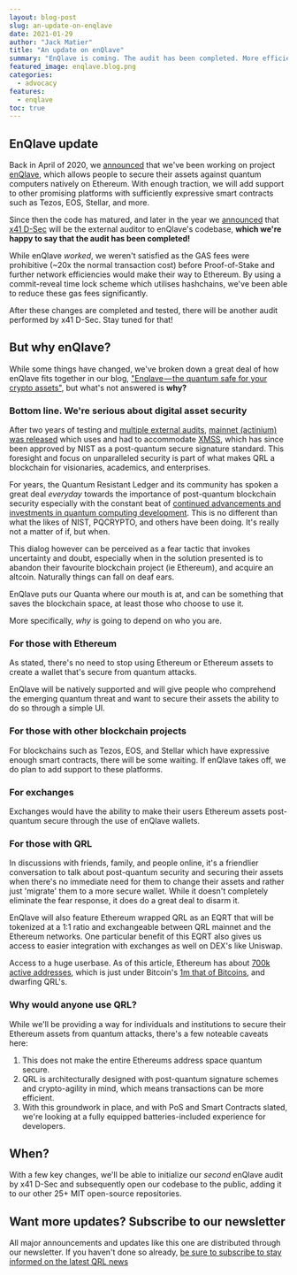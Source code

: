 ```yaml
---
layout: blog-post
slug: an-update-on-enqlave
date: 2021-01-29
author: "Jack Matier"
title: "An update on enQlave"
summary: "EnQlave is coming. The audit has been completed. More efficiencies were discovered which will necessitate another audit."
featured_image: enqlave.blog.png
categories:
  - advocacy
features:
  - enqlave
toc: true
---
```


## EnQlave update

Back in April of 2020, we [announced](/blog/enqlave-the-quantum-safe-for-your-crypto-assets) that we've been working on project [enQlave](https://enqlave.io), which allows people to secure their assets against quantum computers natively on Ethereum. With enough traction, we will add support to other promising platforms with sufficiently expressive smart contracts such as Tezos, EOS, Stellar, and more.

Since then the code has matured, and later in the year we [announced](/blog/last-month-at-qrl-september-2020/) that [x41 D-Sec](https://www.x41-dsec.de/) will be the external auditor to enQlave's codebase, **which we're happy to say that the audit has been completed!**

While enQlave *worked*, we weren't satisfied as the GAS fees were prohibitive (\~20x the normal transaction cost) before Proof-of-Stake and further network efficiencies would make their way to Ethereum. By using a commit-reveal time lock scheme which utilises hashchains, we've been able to reduce these gas fees significantly. 

After these changes are completed and tested, there will be another audit performed by x41 D-Sec. Stay tuned for that!

## But why enQlave?

While some things have changed, we've broken down a great deal of how enQlave fits together in our blog, ["Enqlave — the quantum safe for your crypto assets"](/blog/enqlave-the-quantum-safe-for-your-crypto-assets), but what's not answered is **why?**

### Bottom line. We're serious about digital asset security

After two years of testing and [multiple external audits](https://github.com/theQRL/audits/), [mainnet (actinium) was released](https://qrl.foundation/assets/QRLF-PR-20180626.pdf) which uses and had to accommodate [XMSS](https://tools.ietf.org/html/rfc8391), which has since been approved by NIST as a post-quantum secure signature standard. This foresight and focus on unparalleled security is part of what makes QRL a blockchain for visionaries, academics, and enterprises.

For years, the Quantum Resistant Ledger and its community has spoken a great deal *everyday* towards the importance of post-quantum blockchain security especially with the constant beat of [continued advancements and investments in quantum computing development](https://quantumcomputingreport.com/news/). This is no different than what the likes of NIST, PQCRYPTO, and others have been doing. It's really not a matter of if, but when.

This dialog however can be perceived as a fear tactic that invokes uncertainty and doubt, especially when in the solution presented is to abandon their favourite blockchain project (ie Ethereum), and acquire an altcoin. Naturally things can fall on deaf ears. 

EnQlave puts our Quanta where our mouth is at, and can be something that saves the blockchain space, at least those who choose to use it.

More specifically, *why* is going to depend on who you are.

### For those with Ethereum 

As stated, there's no need to stop using Ethereum or Ethereum assets to create a wallet that's secure from quantum attacks.

EnQlave will be natively supported and will give people who comprehend the emerging quantum threat and want to secure their assets the ability to do so through a simple UI.  

### For those with other blockchain projects

For blockchains such as Tezos, EOS, and Stellar which have expressive enough smart contracts, there will be some waiting. If enQlave takes off, we do plan to add support to these platforms.

### For exchanges

Exchanges would have the ability to make their users Ethereum assets post-quantum secure through the use of enQlave wallets.

### For those with QRL

In discussions with friends, family, and people online, it's a friendlier conversation to talk about post-quantum security and securing their assets when there's no immediate need for them to change their assets and rather just 'migrate' them to a more secure wallet. While it doesn't completely eliminate the fear response, it does do a great deal to disarm it.

EnQlave will also feature Ethereum wrapped QRL as an EQRT that will be tokenized at a 1:1 ratio and exchangeable between QRL mainnet and the Ethereum networks. One particular benefit of this EQRT also gives us access to easier integration with exchanges as well on DEX's like Uniswap.

Access to a huge userbase. As of this article, Ethereum has about [700k active addresses](https://bitinfocharts.com/comparison/ethereum-activeaddresses.html), which is just under Bitcoin's [1m that of Bitcoins](https://bitinfocharts.com/comparison/activeaddresses-btc.html), and dwarfing QRL's.

### Why would anyone use QRL?

While we'll be providing a way for individuals and institutions to secure their Ethereum assets from quantum attacks, there's a few noteable caveats here:

1. This does not make the entire Ethereums address space quantum secure.
2. QRL is architecturally designed with post-quantum signature schemes and crypto-agility in mind, which means transactions can be more efficient.
3. With this groundwork in place, and with PoS and Smart Contracts slated, we're looking at a fully equipped batteries-included experience for developers.


## When?

With a few key changes, we'll be able to initialize our *second* enQlave audit by x41 D-Sec and subsequently open our codebase to the public, adding it to our other 25+ MIT open-source repositories.

## Want more updates? Subscribe to our newsletter

All major announcements and updates like this one are distributed through our newsletter. If you haven't done so already, [be sure to subscribe to stay informed on the latest QRL news](/#subscribe)